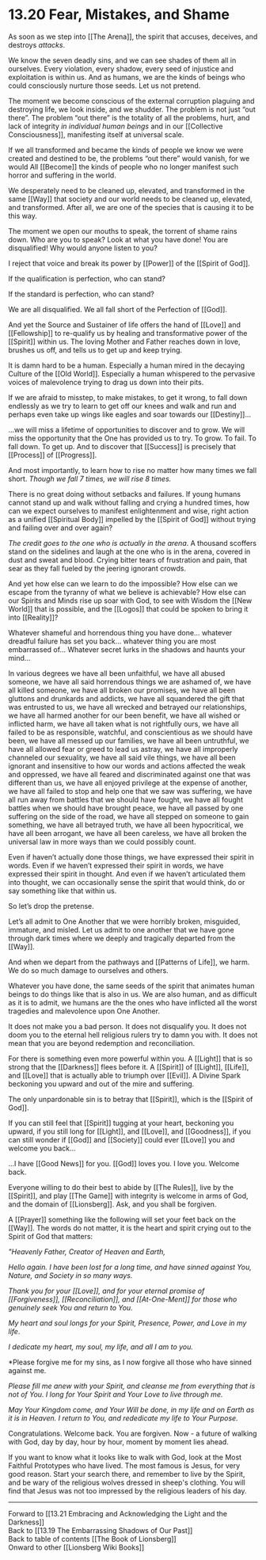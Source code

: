 # 13.20 Fear, Mistakes, and Shame

As soon as we step into [[The Arena]], the spirit that accuses, deceives, and destroys *attacks*.

We know the seven deadly sins, and we can see shades of them all in ourselves. Every violation, every shadow, every seed of injustice and exploitation is within us. And as humans, we are the kinds of beings who could consciously nurture those seeds. Let us not pretend. 

The moment we become conscious of the external corruption plaguing and destroying life, we look inside, and we shudder. The problem is not just “out there”. The problem “out there” is the totality of all the problems, hurt, and lack of integrity *in individual human beings* and in our [[Collective Consciousness]], manifesting itself at universal scale.

If we all transformed and became the kinds of people we know we were created and destined to be, the problems “out there” would vanish, for we would All [[Become]] the kinds of people who no longer manifest such horror and suffering in the world.

We desperately need to be cleaned up, elevated, and transformed in the same [[Way]] that society and our world needs to be cleaned up, elevated, and transformed. After all, we are one of the species that is causing it to be this way.

The moment we open our mouths to speak, the torrent of shame rains down. Who are you to speak? Look at what you have done! You are disqualified! Why would anyone listen to you? 

I reject that voice and break its power by [[Power]] of the [[Spirit of God]].

If the qualification is perfection, who can stand?

If the standard is perfection, who can stand? 

We are all disqualified. We all fall short of the Perfection of [[God]]. 

And yet the Source and Sustainer of life offers the hand of [[Love]] and [[Fellowship]] to re-qualify us by healing and transformative power of the [[Spirit]] within us. The loving Mother and Father reaches down in love, brushes us off, and tells us to get up and keep trying. 

It is damn hard to be a human. Especially a human mired in the decaying Culture of the [[Old World]]. Especially a human whispered to the pervasive voices of malevolence trying to drag us down into their pits. 

If we are afraid to misstep, to make mistakes, to get it wrong, to fall down endlessly as we try to learn to get off our knees and walk and run and perhaps even take up wings like eagles and soar towards our [[Destiny]]…

…we will miss a lifetime of opportunities to discover and to grow. We will miss the opportunity that the One has provided us to try. To grow. To fail. To fall down. To get up. And to discover that [[Success]] is precisely that [[Process]] of [[Progress]]. 

And most importantly, to learn how to rise no matter how many times we fall short. *Though we fall 7 times, we will rise 8 times.*

There is no great doing without setbacks and failures. If young humans cannot stand up and walk without falling and crying a hundred times, how can we expect ourselves to manifest enlightenment and wise, right action as a unified [[Spiritual Body]] impelled by the [[Spirit of God]] without trying and failing over and over again?

*The credit goes to the one who is actually in the arena*. A thousand scoffers stand on the sidelines and laugh at the one who is in the arena, covered in dust and sweat and blood. Crying bitter tears of frustration and pain, that sear as they fall fueled by the jeering ignorant crowds.

And yet how else can we learn to do the impossible? How else can we escape from the tyranny of what we believe is achievable? How else can our Spirits and Minds rise up soar with God, to see with Wisdom the [[New World]] that is possible, and the [[Logos]] that could be spoken to bring it into [[Reality]]? 

Whatever shameful and horrendous thing you have done… whatever dreadful failure has set you back… whatever thing you are most embarrassed of… Whatever secret lurks in the shadows and haunts your mind... 

In various degrees we have all been unfaithful, we have all abused someone, we have all said horrendous things we are ashamed of, we have all killed someone, we have all broken our promises, we have all been gluttons and drunkards and addicts, we have all squandered the gift that was entrusted to us, we have all wrecked and betrayed our relationships, we have all harmed another for our been benefit, we have all wished or inflicted harm, we have all taken what is not rightfully ours, we have all failed to be as responsible, watchful, and conscientious as we should have been, we have all messed up our families, we have all been untruthful, we have all allowed fear or greed to lead us astray, we have all improperly channeled our sexuality, we have all said vile things, we have all been ignorant and insensitive to how our words and actions affected the weak and oppressed, we have all feared and discriminated against one that was different than us, we have all enjoyed privilege at the expense of another, we have all failed to stop and help one that we saw was suffering, we have all run away from battles that we should have fought, we have all fought battles when we should have brought peace, we have all passed by one suffering on the side of the road, we have all stepped on someone to gain something, we have all betrayed truth, we have all been hypocritical, we have all been arrogant, we have all been careless, we have all broken the universal law in more ways than we could possibly count.

Even if haven’t actually done those things, we have expressed their spirit in words. Even if we haven’t expressed their spirit in words, we have expressed their spirit in thought. And even if we haven’t articulated them into thought, we can occasionally sense the spirit that would think, do or say something like that within us.

So let’s drop the pretense.

Let’s all admit to One Another that we were horribly broken, misguided, immature, and misled. Let us admit to one another that we have gone through dark times where we deeply and tragically departed from the [[Way]].

And when we depart from the pathways and [[Patterns of Life]], we harm. We do so much damage to ourselves and others.

Whatever you have done, the same seeds of the spirit that animates human beings to do things like that is also in us. We are also human, and as difficult as it is to admit, we humans are the the ones who have inflicted all the worst tragedies and malevolence upon One Another. 

It does not make you a bad person. It does not disqualify you. It does not doom you to the eternal hell religious rulers try to damn you with. It does not mean that you are beyond redemption and reconciliation. 

For there is something even more powerful within you. A [[Light]] that is so strong that the [[Darkness]] flees before it. A [[Spirit]] of [[Light]], [[Life]], and [[Love]] that is actually able to triumph over [[Evil]]. A Divine Spark beckoning you upward and out of the mire and suffering.

The only unpardonable sin is to betray that [[Spirit]], which is the [[Spirit of God]]. 

If you can still feel that [[Spirit]] tugging at your heart, beckoning you upward, if you still long for [[Light]], and [[Love]], and [[Goodness]], if you can still wonder if [[God]] and [[Society]] could ever [[Love]] you and welcome you back... 

...I have [[Good News]] for you. [[God]] loves you. I love you. Welcome back. 

Everyone willing to do their best to abide by [[The Rules]], live by the [[Spirit]], and play [[The Game]] with integrity is welcome in arms of God, and the domain of [[Lionsberg]]. Ask, and you shall be forgiven. 

A [[Prayer]] something like the following will set your feet back on the [[Way]]. The words do not matter, it is the heart and spirit crying out to the Spirit of God that matters: 

*"Heavenly Father, Creator of Heaven and Earth,* 

*Hello again. I have been lost for a long time, and have sinned against You, Nature, and Society in so many ways.* 

*Thank you for your [[Love]], and for your eternal promise of [[Forgiveness]], [[Reconciliation]], and [[At-One-Ment]] for those who genuinely seek You and return to You.* 

*My heart and soul longs for your Spirit, Presence, Power, and Love in my life*.

*I dedicate my heart, my soul, my life, and all I am to you.*

*Please forgive me for my sins, as I now forgive all those who have sinned against me. 

*Please fill me anew with your Spirit, and cleanse me from everything that is not of You. I long for Your Spirit and Your Love to live through me.*

*May Your Kingdom come, and Your Will be done, in my life and on Earth as it is in Heaven. I return to You, and rededicate my life to Your Purpose.*

Congratulations. Welcome back. You are forgiven. Now - a future of walking with God, day by day, hour by hour, moment by moment lies ahead. 

If you want to know what it looks like to walk with God, look at the Most Faithful Prototypes who have lived. The most famous is Jesus, for very good reason. Start your search there, and remember to live by the Spirit, and be wary of the religious wolves dressed in sheep's clothing. You will find that Jesus was not too impressed by the religious leaders of his day. 

___

Forward to [[13.21 Embracing and Acknowledging the Light and the Darkness]]  
Back to [[13.19 The Embarrassing Shadows of Our Past]]  
Back to table of contents [[The Book of Lionsberg]]  
Onward to other [[Lionsberg Wiki Books]]  
